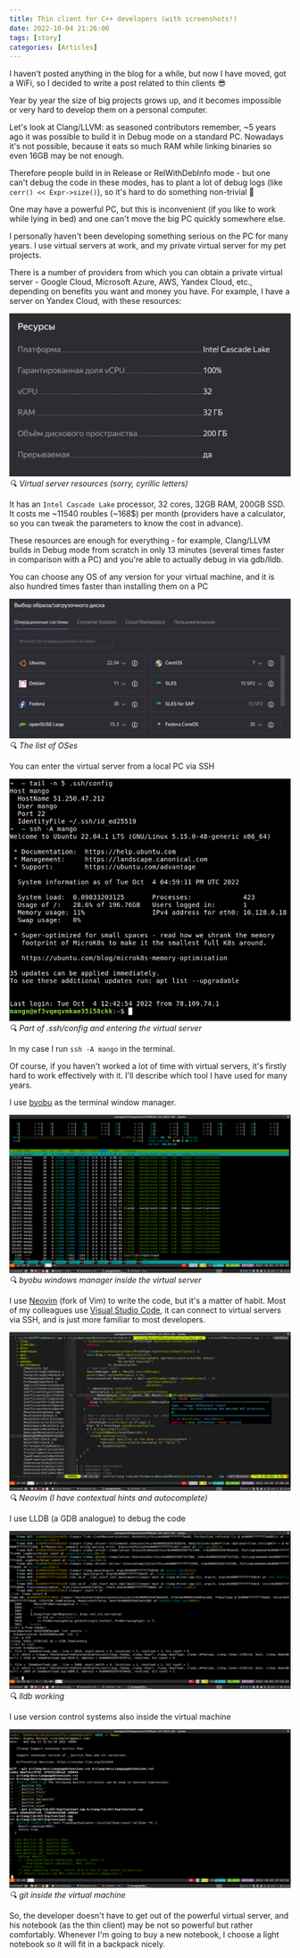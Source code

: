 ```yaml
---
title: Thin client for C++ developers (with screenshots!)
date: 2022-10-04 21:26:00
tags: [story]
categories: [Articles]
---
```


I haven't posted anything in the blog for a while, but now I have moved, got a WiFi, so I decided to write a post related to thin clients 😎

Year by year the size of big projects grows up, and it becomes impossible or very hard to develop them on a personal computer.

Let's look at Clang/LLVM: as seasoned contributors remember, ~5 years ago it was possible to build it in Debug mode on a standard PC. Nowadays it's not possible, because it eats so much RAM while linking binaries so even 16GB may be not enough.

Therefore people build in in Release or RelWithDebInfo mode - but one can't debug the code in these modes, has to plant a lot of debug logs (like `cerr() << Expr->size()`), so it's hard to do something non-trivial 🤷

One may have a powerful PC, but this is inconvenient (if you like to work while lying in bed) and one can't move the big PC quickly somewhere else.

I personally haven't been developing something serious on the PC for many years. I use virtual servers at work, and my private virtual server for my pet projects.

There is a number of providers from which you can obtain a private virtual server - Google Cloud, Microsoft Azure, AWS, Yandex Cloud, etc., depending on benefits you want and money you have. For example, I have a server on Yandex Cloud, with these resources:

![](/assets/img/posts/2022-10-04/resources.png)
*🔍 Virtual server resources (sorry, cyrillic letters)*

It has an `Intel Cascade Lake` processor, 32 cores, 32GB RAM, 200GB SSD. It costs me ~11540 roubles (~168$) per month (providers have a calculator, so you can tweak the parameters to know the cost in advance).

These resources are enough for everything - for example, Clang/LLVM builds in Debug mode from scratch in only 13 minutes (several times faster in comparison with a PC) and you're able to actually debug in via gdb/lldb.

You can choose any OS of any version for your virtual machine, and it is also hundred times faster than installing them on a PC

![](/assets/img/posts/2022-10-04/list.png)
*🔍 The list of OSes*

You can enter the virtual server from a local PC via SSH

![](/assets/img/posts/2022-10-04/ssh.png)
*🔍 Part of .ssh/config and entering the virtual server*

In my case I run `ssh -A mango` in the terminal.

Of course, if you haven't worked a lot of time with virtual servers, it's firstly hard to work effectively with it. I'll describe which tool I have used for many years.

I use [byobu](https://www.byobu.org/) as the terminal window manager.

![](/assets/img/posts/2022-10-04/byobu.png)
*🔍 byobu windows manager inside the virtual server*

I use [Neovim](https://neovim.io/) (fork of Vim) to write the code, but it's a matter of habit. Most of my colleagues use [Visual Studio Code](https://code.visualstudio.com/), it can connect to virtual servers via SSH, and is just more familiar to most developers.

![](/assets/img/posts/2022-10-04/neovim.png)
*🔍 Neovim (I have contextual hints and autocomplete)*

I use LLDB (a GDB analogue) to debug the code

![](/assets/img/posts/2022-10-04/lldb.png)
*🔍 lldb working*

I use version control systems also inside the virtual machine

![](/assets/img/posts/2022-10-04/git.png)
*🔍 git inside the virtual machine*

So, the developer doesn't have to get out of the powerful virtual server, and his notebook (as the thin client) may be not so powerful but rather comfortably. Whenever I'm going to buy a new notebook, I choose a light notebook so it will fit in a backpack nicely.
